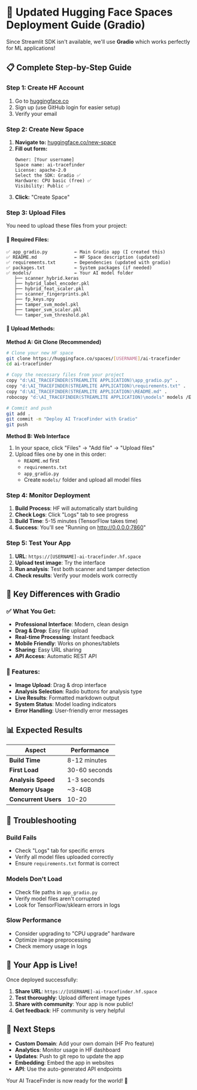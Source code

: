 # 🚀 **Updated Hugging Face Spaces Deployment Guide (Gradio)**

Since Streamlit SDK isn't available, we'll use **Gradio** which works perfectly for ML applications!

## **📋 Complete Step-by-Step Guide**

### **Step 1: Create HF Account**
1. Go to [huggingface.co](https://huggingface.co)
2. Sign up (use GitHub login for easier setup)
3. Verify your email

### **Step 2: Create New Space**
1. **Navigate to:** [huggingface.co/new-space](https://huggingface.co/new-space)
2. **Fill out form:**
   ```
   Owner: [Your username] 
   Space name: ai-tracefinder
   License: apache-2.0
   Select the SDK: Gradio ✅
   Hardware: CPU basic (free) ✅
   Visibility: Public ✅
   ```
3. **Click:** "Create Space"

### **Step 3: Upload Files**

You need to upload these files from your project:

#### **📁 Required Files:**
```
✅ app_gradio.py          ← Main Gradio app (I created this)
✅ README.md              ← HF Space description (updated)
✅ requirements.txt       ← Dependencies (updated with gradio)
✅ packages.txt           ← System packages (if needed)
✅ models/                ← Your AI model folder
   ├── scanner_hybrid.keras
   ├── hybrid_label_encoder.pkl  
   ├── hybrid_feat_scaler.pkl
   ├── scanner_fingerprints.pkl
   ├── fp_keys.npy
   ├── tamper_svm_model.pkl
   ├── tamper_svm_scaler.pkl
   └── tamper_svm_threshold.pkl
```

#### **🔄 Upload Methods:**

**Method A: Git Clone (Recommended)**
```bash
# Clone your new HF space
git clone https://huggingface.co/spaces/[USERNAME]/ai-tracefinder
cd ai-tracefinder

# Copy the necessary files from your project
copy "d:\AI_TRACEFINDER(STREAMLITE APPLICATION)\app_gradio.py" .
copy "d:\AI_TRACEFINDER(STREAMLITE APPLICATION)\requirements.txt" .
copy "d:\AI_TRACEFINDER(STREAMLITE APPLICATION)\README.md" .
robocopy "d:\AI_TRACEFINDER(STREAMLITE APPLICATION)\models" models /E

# Commit and push
git add .
git commit -m "Deploy AI TraceFinder with Gradio"
git push
```

**Method B: Web Interface**
1. In your space, click "Files" → "Add file" → "Upload files"
2. Upload files one by one in this order:
   - `README.md` first
   - `requirements.txt`
   - `app_gradio.py`
   - Create `models/` folder and upload all model files

### **Step 4: Monitor Deployment**

1. **Build Process**: HF will automatically start building
2. **Check Logs**: Click "Logs" tab to see progress
3. **Build Time**: 5-15 minutes (TensorFlow takes time)
4. **Success**: You'll see "Running on http://0.0.0.0:7860"

### **Step 5: Test Your App**

1. **URL**: `https://[USERNAME]-ai-tracefinder.hf.space`
2. **Upload test image**: Try the interface
3. **Run analysis**: Test both scanner and tamper detection
4. **Check results**: Verify your models work correctly

## **🎯 Key Differences with Gradio**

### **✅ What You Get:**
- **Professional Interface**: Modern, clean design
- **Drag & Drop**: Easy file upload
- **Real-time Processing**: Instant feedback
- **Mobile Friendly**: Works on phones/tablets
- **Sharing**: Easy URL sharing
- **API Access**: Automatic REST API

### **🔧 Features:**
- **Image Upload**: Drag & drop interface
- **Analysis Selection**: Radio buttons for analysis type
- **Live Results**: Formatted markdown output
- **System Status**: Model loading indicators
- **Error Handling**: User-friendly error messages

## **📊 Expected Results**

| Aspect | Performance |
|--------|-------------|
| **Build Time** | 8-12 minutes |
| **First Load** | 30-60 seconds |
| **Analysis Speed** | 1-3 seconds |
| **Memory Usage** | ~3-4GB |
| **Concurrent Users** | 10-20 |

## **🔧 Troubleshooting**

### **Build Fails**
- Check "Logs" tab for specific errors
- Verify all model files uploaded correctly
- Ensure `requirements.txt` format is correct

### **Models Don't Load**
- Check file paths in `app_gradio.py`
- Verify model files aren't corrupted
- Look for TensorFlow/sklearn errors in logs

### **Slow Performance**
- Consider upgrading to "CPU upgrade" hardware
- Optimize image preprocessing
- Check memory usage in logs

## **🎉 Your App is Live!**

Once deployed successfully:
1. **Share URL**: `https://[USERNAME]-ai-tracefinder.hf.space`
2. **Test thoroughly**: Upload different image types
3. **Share with community**: Your app is now public!
4. **Get feedback**: HF community is very helpful

## **🚀 Next Steps**

- **Custom Domain**: Add your own domain (HF Pro feature)
- **Analytics**: Monitor usage in HF dashboard  
- **Updates**: Push to git repo to update the app
- **Embedding**: Embed the app in websites
- **API**: Use the auto-generated API endpoints

Your AI TraceFinder is now ready for the world! 🎯